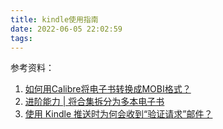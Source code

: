 ```yaml
---
title: kindle使用指南
date: 2022-06-05 22:02:59
tags: 
---
```




参考资料：

1. [如何用Calibre将电子书转换成MOBI格式？](https://zhuanlan.zhihu.com/p/80604597)
2. [进阶能力 | 将合集拆分为多本电子书](https://zhuanlan.zhihu.com/p/65832237)
3. [使用 Kindle 推送时为何会收到“验证请求”邮件？]()
